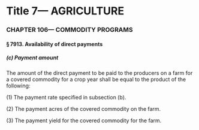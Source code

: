 
# Title 7— AGRICULTURE
### CHAPTER 106— COMMODITY PROGRAMS
#### § 7913. Availability of direct payments
##### (c) Payment amount

The amount of the direct payment to be paid to the producers on a farm for a covered commodity for a crop year shall be equal to the product of the following:

(1) The payment rate specified in subsection (b).

(2) The payment acres of the covered commodity on the farm.

(3) The payment yield for the covered commodity for the farm.
